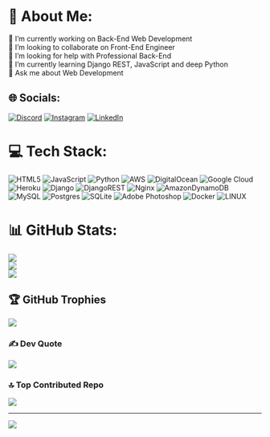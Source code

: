 # 💫 About Me:
🔭 I’m currently working on Back-End Web Development<br>👯 I’m looking to collaborate on Front-End Engineer<br>🤝 I’m looking for help with Professional Back-End<br>🌱 I’m currently learning Django REST, JavaScript and deep Python<br>💬 Ask me about Web Development


## 🌐 Socials:
[![Discord](https://img.shields.io/badge/Discord-%237289DA.svg?logo=discord&logoColor=white)](https://discord.gg/.mafan) [![Instagram](https://img.shields.io/badge/Instagram-%23E4405F.svg?logo=Instagram&logoColor=white)](https://instagram.com/marginal_228) [![LinkedIn](https://img.shields.io/badge/LinkedIn-0077B5?style=for-the-badge&logo=linkedin&logoColor=white)](https://www.linkedin.com/in/maxim-manzik-a03993287)

# 💻 Tech Stack:
![HTML5](https://img.shields.io/badge/html5-%23E34F26.svg?style=for-the-badge&logo=html5&logoColor=white) ![JavaScript](https://img.shields.io/badge/javascript-%23323330.svg?style=for-the-badge&logo=javascript&logoColor=%23F7DF1E) ![Python](https://img.shields.io/badge/python-3670A0?style=for-the-badge&logo=python&logoColor=ffdd54) ![AWS](https://img.shields.io/badge/AWS-%23FF9900.svg?style=for-the-badge&logo=amazon-aws&logoColor=white) ![DigitalOcean](https://img.shields.io/badge/DigitalOcean-%230167ff.svg?style=for-the-badge&logo=digitalOcean&logoColor=white) ![Google Cloud](https://img.shields.io/badge/Google%20Cloud-%234285F4.svg?style=for-the-badge&logo=google-cloud&logoColor=white) ![Heroku](https://img.shields.io/badge/heroku-%23430098.svg?style=for-the-badge&logo=heroku&logoColor=white) ![Django](https://img.shields.io/badge/django-%23092E20.svg?style=for-the-badge&logo=django&logoColor=white) ![DjangoREST](https://img.shields.io/badge/DJANGO-REST-ff1709?style=for-the-badge&logo=django&logoColor=white&color=ff1709&labelColor=gray) ![Nginx](https://img.shields.io/badge/nginx-%23009639.svg?style=for-the-badge&logo=nginx&logoColor=white) ![AmazonDynamoDB](https://img.shields.io/badge/Amazon%20DynamoDB-4053D6?style=for-the-badge&logo=Amazon%20DynamoDB&logoColor=white) ![MySQL](https://img.shields.io/badge/mysql-%2300f.svg?style=for-the-badge&logo=mysql&logoColor=white) ![Postgres](https://img.shields.io/badge/postgres-%23316192.svg?style=for-the-badge&logo=postgresql&logoColor=white) ![SQLite](https://img.shields.io/badge/sqlite-%2307405e.svg?style=for-the-badge&logo=sqlite&logoColor=white) ![Adobe Photoshop](https://img.shields.io/badge/adobephotoshop-%2331A8FF.svg?style=for-the-badge&logo=adobephotoshop&logoColor=white) ![Docker](https://img.shields.io/badge/docker-%230db7ed.svg?style=for-the-badge&logo=docker&logoColor=white) ![LINUX](https://img.shields.io/badge/Linux-FCC624?style=for-the-badge&logo=linux&logoColor=black)
# 📊 GitHub Stats:
![](https://github-readme-stats.vercel.app/api?username=MafanNam&theme=jolly&hide_border=false&include_all_commits=false&count_private=false)<br/>
![](https://github-readme-streak-stats.herokuapp.com/?user=MafanNam&theme=jolly&hide_border=false)<br/>
![](https://github-readme-stats.vercel.app/api/top-langs/?username=MafanNam&theme=jolly&hide_border=false&include_all_commits=false&count_private=false&layout=compact)

## 🏆 GitHub Trophies
![](https://github-profile-trophy.vercel.app/?username=MafanNam&theme=radical&no-frame=false&no-bg=true&margin-w=4)

### ✍️ Dev Quote
![](https://quotes-github-readme.vercel.app/api?type=horizontal&theme=radical)

### 🔝 Top Contributed Repo
![](https://github-contributor-stats.vercel.app/api?username=MafanNam&limit=5&theme=radical&combine_all_yearly_contributions=true)

---
[![](https://visitcount.itsvg.in/api?id=MafanNam&icon=8&color=11)](https://visitcount.itsvg.in)

<!-- Proudly created with GPRM ( https://gprm.itsvg.in ) -->
